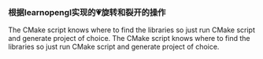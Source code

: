 ### 根据learnopengl实现的💗旋转和裂开的操作
The CMake script knows where to find the libraries so just run CMake script and generate project of choice.
The CMake script knows where to find the libraries so just run CMake script and generate project of choice.
